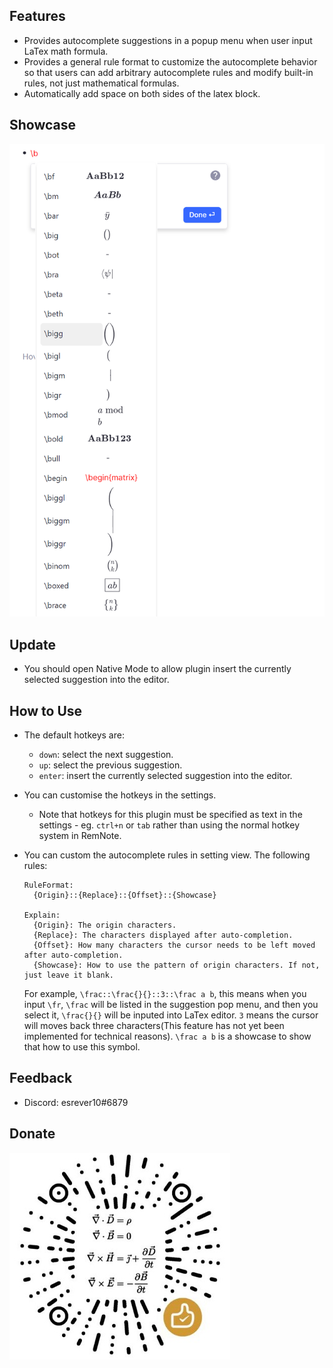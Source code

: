 ## Features

- Provides autocomplete suggestions in a popup menu when user input LaTex math formula.
- Provides a general rule format to customize the autocomplete behavior so that users can add arbitrary autocomplete rules and modify built-in rules, not just mathematical formulas.
- Automatically add space on both sides of the latex block.

## Showcase

![](https://raw.githubusercontent.com/esrever10/remnote-plugin-math-helper/main/images/latex.png)

## Update

- You should open Native Mode to allow plugin insert the currently selected suggestion into the editor.

## How to Use

- The default hotkeys are:

  - `down`: select the next suggestion.
  - `up`: select the previous suggestion.
  - `enter`: insert the currently selected suggestion into the editor.

- You can customise the hotkeys in the settings.

  - Note that hotkeys for this plugin must be specified as text in the settings - eg. `ctrl+n` or `tab` rather than using the normal hotkey system in RemNote.

- You can custom the autocomplete rules in setting view. The following rules:

  ```
  RuleFormat:
    {Origin}::{Replace}::{Offset}::{Showcase}

  Explain:
    {Origin}: The origin characters.
    {Replace}: The characters displayed after auto-completion.
    {Offset}: How many characters the cursor needs to be left moved after auto-completion.
    {Showcase}: How to use the pattern of origin characters. If not, just leave it blank.
  ```

  For example, `\frac::\frac{}{}::3::\frac a b`, this means when you input `\fr`, `\frac` will be listed in the suggestion pop menu, and then you select it, `\frac{}{}` will be inputed into LaTex editor. `3` means the cursor will moves back three characters(This feature has not yet been implemented for technical reasons). `\frac a b` is a showcase to show that how to use this symbol.

## Feedback

- Discord: esrever10#6879

## Donate

![](https://raw.githubusercontent.com/esrever10/remnote-plugin-texthook/main/images/weixin.jpg)
